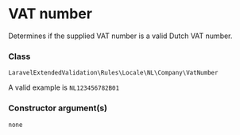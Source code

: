 # VAT number
Determines if the supplied VAT number is a valid Dutch VAT number.

### Class
`LaravelExtendedValidation\Rules\Locale\NL\Company\VatNumber`

A valid example is `NL123456782B01`

### Constructor argument(s)

```php
none
```